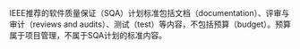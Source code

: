 IEEE推荐的软件质量保证（SQA）计划标准包括文档（documentation）、评审与审计（reviews and audits）、测试（test）等内容，不包括预算（budget）。预算属于项目管理，不属于SQA计划的标准内容。